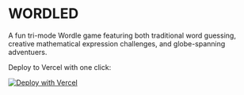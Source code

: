 # WORDLED

A fun tri-mode Wordle game featuring both traditional word guessing, creative mathematical expression challenges, and globe-spanning adventuers.

Deploy to Vercel with one click:

[![Deploy with Vercel](https://vercel.com/button)](https://vercel.com/new/clone?repository-url=https://github.com/GamerC0der/wordled)
